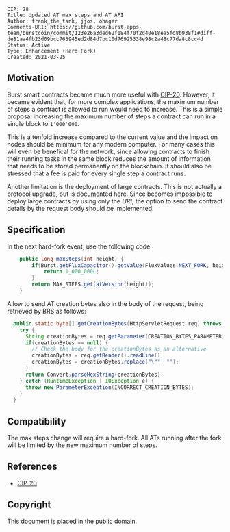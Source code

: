     CIP: 28
    Title: Updated AT max steps and AT API
    Author: frank_the_tank, jjos, ohager
    Comments-URI: https://github.com/burst-apps-team/burstcoin/commit/123e26a3ded62f184f70f2d40e18ea5fd8b938f1#diff-de81aa4fb23d09bcc765945ed2d84d7bc10d76925338e98c2a48c77da8c8cc4d
    Status: Active
    Type: Enhancement (Hard Fork)
    Created: 2021-03-25

## Motivation

Burst smart contracts became much more useful with [CIP-20](cip-0020.md). However, it became evident that, for more complex applications, the maximum number of steps a contract is allowed to run would need to increase.
This is a simple proposal increasing the maximum number of steps a contract can run in a single block to `1'000'000`.

This is a tenfold increase compared to the current value and the impact on nodes should be minimum for any modern computer.
For many cases this will even be benefical for the network, since allowing contracts to finish their running tasks in the same block reduces the amount of information that needs to be stored permanently on the blockchain.
It should also be stressed that a fee is paid for every single step a contract runs.

Another limitation is the deployment of large contracts. This is not actually a protocol upgrade, but is documented here.
Since becomes impossible to deploy large contracts by using only the _URI_, the option to send the contract details by the request body should be implemented.

## Specification

In the next hard-fork event, use the following code:
```java
    public long maxSteps(int height) {
        if(Burst.getFluxCapacitor().getValue(FluxValues.NEXT_FORK, height)) {
            return 1_000_000L;
        }
        return MAX_STEPS.get(atVersion(height));
    }
```

Allow to send AT creation bytes also in the body of the request, being retrieved by BRS as follows:
```java
  public static byte[] getCreationBytes(HttpServletRequest req) throws ParameterException {
    try {
      String creationBytes = req.getParameter(CREATION_BYTES_PARAMETER);
      if(creationBytes == null) {
        // Check the body for the creationBytes as an alternative
        creationBytes = req.getReader().readLine();
        creationBytes = creationBytes.replace("\"", "");
      }
      return Convert.parseHexString(creationBytes);
    } catch (RuntimeException | IOException e) {
      throw new ParameterException(INCORRECT_CREATION_BYTES);
    }
  }
```

## Compatibility

The max steps change will require a hard-fork.
All ATs running after the fork will be limited by the new maximum number of steps.

## References

* [CIP-20](cip-0020.md)

## Copyright

This document is placed in the public domain.
